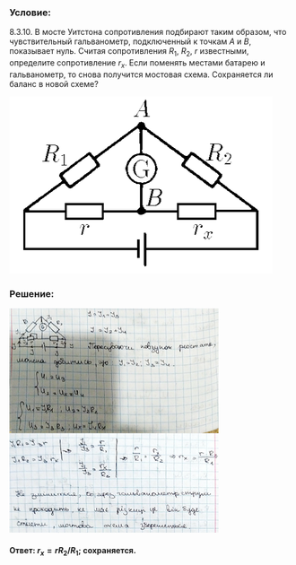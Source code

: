 ###  Условие:

$8.3.10.$ В мосте Уитстона сопротивления подбирают таким образом, что чувствительный гальванометр, подключенный к точкам $A$ и $B$, показывает нуль. Считая сопротивления $R_1$, $R_2$, $r$ известными, определите сопротивление $r_x$. Если поменять местами батарею и гальванометр, то снова получится мостовая схема. Сохраняется ли баланс в новой схеме?

![К задаче $8.3.10$|470x316, 40%](../../img/8.3.10/8.3.10.png)

###  Решение:

![|373x400, 101%](../../img/8.3.10/1.png)

#### Ответ: $r_x = rR_2/R_1$; сохраняется.